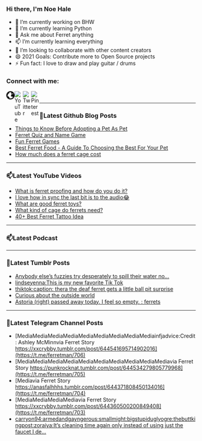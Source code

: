 ### Hi there, I'm Noe Hale

- 🔭 I’m currently working on BHW
- 🌱 I’m currently learning Python
- 💬 Ask me about Ferret anything
- 📫 I’m currently learning everything
- 🔭 I’m looking to collaborate with other content creators
- 😄 2021 Goals: Contribute more to Open Source projects
- ⚡ Fun fact: I love to draw and play guitar / drums

### Connect with me:

[<img align="left" alt="ferretvoice.com" width="22px" src="https://raw.githubusercontent.com/iconic/open-iconic/master/svg/globe.svg" />](https://ferretvoice.com)
[<img align="left" alt="YouTube" width="22px" src="https://cdn.jsdelivr.net/npm/simple-icons@v3/icons/youtube.svg" />](https://www.youtube.com/channel/UCk665XTfaMLVwFVWUmgnDiw)
[<img align="left" alt="Twitter" width="22px" src="https://cdn.jsdelivr.net/npm/simple-icons@v3/icons/twitter.svg" />](https://twitter.com/voiceferret)
[<img align="left" alt="Pinterest" width="22px" src="https://cdn.jsdelivr.net/npm/simple-icons@v3/icons/pinterest.svg" />](https://www.pinterest.com/voiceferret/)

<br />

---
### 🔭Latest Github Blog Posts
<!-- GITHUB:START -->
- [Things to Know Before Adopting a Pet As Pet](http://noehale.github.io/things-to-know-before-adopting-a-pet-as-pet/)
- [Ferret Quiz and Name Game](http://noehale.github.io/ferret-quiz/)
- [Fun Ferret Games](http://noehale.github.io/fun-ferret-games/)
- [Best Ferret Food - A Guide To Choosing the Best For Your Pet](http://noehale.github.io/best-ferret-food/)
- [How much does a ferret cage cost](http://noehale.github.io/how-much-does-a-ferret-cage-cost/)
<!-- GITHUB:END -->
---
### 📫Latest YouTube Videos

<!-- YOUTUBE:START -->
- [What is ferret proofing and how do you do it?](https://www.youtube.com/watch?v=81Syh_DJBQQ)
- [I love how in sync the last bit is to the audio😂](https://www.youtube.com/watch?v=WHBeGHwSlGY)
- [What are good ferret toys?](https://www.youtube.com/watch?v=tPxRilBzc0s)
- [What kind of cage do ferrets need?](https://www.youtube.com/watch?v=xzz6hC3sR5A)
- [40+ Best Ferret Tattoo Idea](https://www.youtube.com/watch?v=KIKqduR6Xcs)
<!-- YOUTUBE:END -->

---
### 📫Latest Podcast

<!-- PODCAST:START -->
<!-- PODCAST:END -->
---
### 📝Latest Tumblr Posts

<!-- TUMBLR:START -->
- [Anybody else’s fuzzies try desperately to spill their water no...](https://come-forth-into-the-light.tumblr.com/post/644586978246033408)
- [lindseyenna:This is my new favorite Tik Tok](https://come-forth-into-the-light.tumblr.com/post/644564371399376896)
- [thiktok:caption: thera the deaf ferret gets a little ball pit surprise ](https://come-forth-into-the-light.tumblr.com/post/644541726203248640)
- [Curious about the outside world](https://come-forth-into-the-light.tumblr.com/post/644496445618225152)
- [Astoria (right) passed away today. I feel so empty. : ferrets](https://come-forth-into-the-light.tumblr.com/post/644473805920763904)
<!-- TUMBLR:END -->
---
### 📝Latest Telegram Channel Posts

<!-- TELEGRAM:START -->
- [MediaMediaMediaMediaMediaMediaMediaMediaMediainfjadvice:Credit: Ashley McMinnvia Ferret Story https://xxcrybby.tumblr.com/post/644541695714902016](https://t.me/ferretman/706)
- [MediaMediaMediaMediaMediaMediaMediaMediaMediaMediavia Ferret Story https://punkrocknat.tumblr.com/post/644534279805779968](https://t.me/ferretman/705)
- [Mediavia Ferret Story https://anasfalhhhs.tumblr.com/post/644371808450134016](https://t.me/ferretman/704)
- [MediaMediaMediaMediavia Ferret Story https://xxcrybby.tumblr.com/post/644360500200849408](https://t.me/ferretman/703)
- [carryon94:armedandgayngerous:smallmight:bigstupiduglyogre:thebuttkingpost:zoraiya:It’s cleaning time again only instead of using just the faucet I de...](https://t.me/ferretman/702)
<!-- TELEGRAM:END -->
